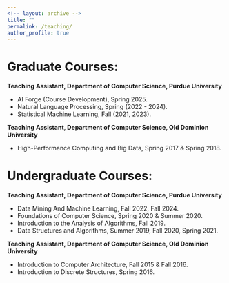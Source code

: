 ```yaml
---
<!-- layout: archive -->
title: "" 
permalink: /teaching/
author_profile: true
---
```


Graduate Courses:
======
**Teaching Assistant, Department of Computer Science, Purdue University**

* AI Forge (Course Development), Spring 2025.
* Natural Language Processing, Spring (2022 - 2024).
* Statistical Machine Learning, Fall (2021, 2023).

**Teaching Assistant, Department of Computer Science, Old Dominion University**

* High-Performance Computing and Big Data, Spring 2017 & Spring 2018.

Undergraduate Courses:
======

**Teaching Assistant, Department of Computer Science, Purdue University**

* Data Mining And Machine Learning, Fall 2022, Fall 2024.
* Foundations of Computer Science, Spring 2020 & Summer 2020.
* Introduction to the Analysis of Algorithms, Fall 2019.
* Data Structures and Algorithms, Summer 2019, Fall 2020, Spring 2021.

**Teaching Assistant, Department of Computer Science, Old Dominion University**

* Introduction to Computer Architecture, Fall 2015 & Fall 2016.
* Introduction to Discrete Structures, Spring 2016.
